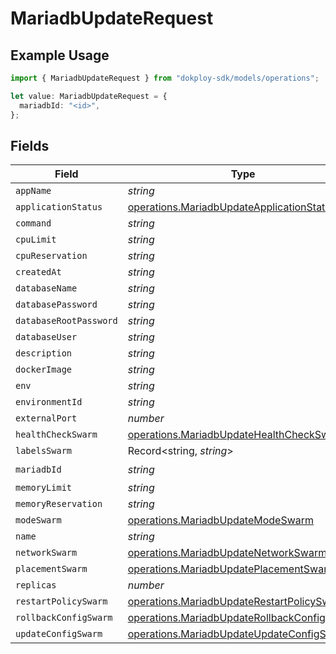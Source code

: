 # MariadbUpdateRequest

## Example Usage

```typescript
import { MariadbUpdateRequest } from "dokploy-sdk/models/operations";

let value: MariadbUpdateRequest = {
  mariadbId: "<id>",
};
```

## Fields

| Field                                                                                                      | Type                                                                                                       | Required                                                                                                   | Description                                                                                                |
| ---------------------------------------------------------------------------------------------------------- | ---------------------------------------------------------------------------------------------------------- | ---------------------------------------------------------------------------------------------------------- | ---------------------------------------------------------------------------------------------------------- |
| `appName`                                                                                                  | *string*                                                                                                   | :heavy_minus_sign:                                                                                         | N/A                                                                                                        |
| `applicationStatus`                                                                                        | [operations.MariadbUpdateApplicationStatus](../../models/operations/mariadbupdateapplicationstatus.md)     | :heavy_minus_sign:                                                                                         | N/A                                                                                                        |
| `command`                                                                                                  | *string*                                                                                                   | :heavy_minus_sign:                                                                                         | N/A                                                                                                        |
| `cpuLimit`                                                                                                 | *string*                                                                                                   | :heavy_minus_sign:                                                                                         | N/A                                                                                                        |
| `cpuReservation`                                                                                           | *string*                                                                                                   | :heavy_minus_sign:                                                                                         | N/A                                                                                                        |
| `createdAt`                                                                                                | *string*                                                                                                   | :heavy_minus_sign:                                                                                         | N/A                                                                                                        |
| `databaseName`                                                                                             | *string*                                                                                                   | :heavy_minus_sign:                                                                                         | N/A                                                                                                        |
| `databasePassword`                                                                                         | *string*                                                                                                   | :heavy_minus_sign:                                                                                         | N/A                                                                                                        |
| `databaseRootPassword`                                                                                     | *string*                                                                                                   | :heavy_minus_sign:                                                                                         | N/A                                                                                                        |
| `databaseUser`                                                                                             | *string*                                                                                                   | :heavy_minus_sign:                                                                                         | N/A                                                                                                        |
| `description`                                                                                              | *string*                                                                                                   | :heavy_minus_sign:                                                                                         | N/A                                                                                                        |
| `dockerImage`                                                                                              | *string*                                                                                                   | :heavy_minus_sign:                                                                                         | N/A                                                                                                        |
| `env`                                                                                                      | *string*                                                                                                   | :heavy_minus_sign:                                                                                         | N/A                                                                                                        |
| `environmentId`                                                                                            | *string*                                                                                                   | :heavy_minus_sign:                                                                                         | N/A                                                                                                        |
| `externalPort`                                                                                             | *number*                                                                                                   | :heavy_minus_sign:                                                                                         | N/A                                                                                                        |
| `healthCheckSwarm`                                                                                         | [operations.MariadbUpdateHealthCheckSwarm](../../models/operations/mariadbupdatehealthcheckswarm.md)       | :heavy_minus_sign:                                                                                         | N/A                                                                                                        |
| `labelsSwarm`                                                                                              | Record<string, *string*>                                                                                   | :heavy_minus_sign:                                                                                         | N/A                                                                                                        |
| `mariadbId`                                                                                                | *string*                                                                                                   | :heavy_check_mark:                                                                                         | N/A                                                                                                        |
| `memoryLimit`                                                                                              | *string*                                                                                                   | :heavy_minus_sign:                                                                                         | N/A                                                                                                        |
| `memoryReservation`                                                                                        | *string*                                                                                                   | :heavy_minus_sign:                                                                                         | N/A                                                                                                        |
| `modeSwarm`                                                                                                | [operations.MariadbUpdateModeSwarm](../../models/operations/mariadbupdatemodeswarm.md)                     | :heavy_minus_sign:                                                                                         | N/A                                                                                                        |
| `name`                                                                                                     | *string*                                                                                                   | :heavy_minus_sign:                                                                                         | N/A                                                                                                        |
| `networkSwarm`                                                                                             | [operations.MariadbUpdateNetworkSwarm](../../models/operations/mariadbupdatenetworkswarm.md)[]             | :heavy_minus_sign:                                                                                         | N/A                                                                                                        |
| `placementSwarm`                                                                                           | [operations.MariadbUpdatePlacementSwarm](../../models/operations/mariadbupdateplacementswarm.md)           | :heavy_minus_sign:                                                                                         | N/A                                                                                                        |
| `replicas`                                                                                                 | *number*                                                                                                   | :heavy_minus_sign:                                                                                         | N/A                                                                                                        |
| `restartPolicySwarm`                                                                                       | [operations.MariadbUpdateRestartPolicySwarm](../../models/operations/mariadbupdaterestartpolicyswarm.md)   | :heavy_minus_sign:                                                                                         | N/A                                                                                                        |
| `rollbackConfigSwarm`                                                                                      | [operations.MariadbUpdateRollbackConfigSwarm](../../models/operations/mariadbupdaterollbackconfigswarm.md) | :heavy_minus_sign:                                                                                         | N/A                                                                                                        |
| `updateConfigSwarm`                                                                                        | [operations.MariadbUpdateUpdateConfigSwarm](../../models/operations/mariadbupdateupdateconfigswarm.md)     | :heavy_minus_sign:                                                                                         | N/A                                                                                                        |